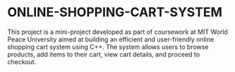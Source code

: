 # ONLINE-SHOPPING-CART-SYSTEM
This project is a mini-project developed as part of coursework at MIT World Peace University aimed at building an efficient and user-friendly online shopping cart system using C++. The system allows users to browse products, add items to their cart, view cart details, and proceed to checkout.
